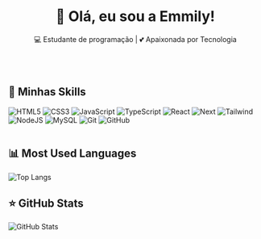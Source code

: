 <h1 align="center">👋 Olá, eu sou a Emmily!</h1>

<p align="center">
  💻 Estudante de programação | 💕 Apaixonada por Tecnologia
</p><br><br>


<div style="display: inline-block">

<h2>🚀 Minhas Skills</h2>

![HTML5](https://img.shields.io/badge/HTML5-E34F26?style=for-the-badge&logo=html5&logoColor=white)
![CSS3](https://img.shields.io/badge/CSS3-1572B6?style=for-the-badge&logo=css3&logoColor=white)
![JavaScript](https://img.shields.io/badge/JavaScript-F7DF1E?style=for-the-badge&logo=javascript&logoColor=black)
![TypeScript](https://img.shields.io/badge/TypeScript-007ACC?style=for-the-badge&logo=typescript&logoColor=white)
![React](https://img.shields.io/badge/React-20232A?style=for-the-badge&logo=react&logoColor=61DAFB)
![Next](https://img.shields.io/badge/Next-black?style=for-the-badge&logo=next.js&logoColor=white)
![Tailwind](https://img.shields.io/badge/tailwindcss-%2338B2AC.svg?style=for-the-badge&logo=tailwind-css&logoColor=white)
![NodeJS](https://img.shields.io/badge/node.js-6DA55F?style=for-the-badge&logo=node.js&logoColor=white)
![MySQL](https://img.shields.io/badge/MySQL-00000F?style=for-the-badge&logo=mysql&logoColor=white)
![Git](https://img.shields.io/badge/GIT-E44C30?style=for-the-badge&logo=git&logoColor=white)
![GitHub](https://img.shields.io/badge/github-%23121011.svg?style=for-the-badge&logo=github&logoColor=white)

</div>

<div style="display: inline-block">

<h2>📊 Most Used Languages</h2>

![Top Langs](https://github-readme-stats.vercel.app/api/top-langs/?username=EmmilyferreiraDeJesus&layout=compact&theme=tokyonight)

<h2>⭐ GitHub Stats</h2>

![GitHub Stats](https://github-readme-stats.vercel.app/api?username=EmmilyferreiraDeJesus&show_icons=true)

</div>
